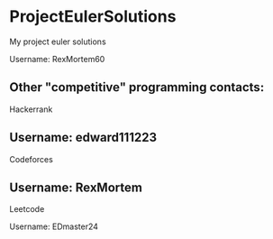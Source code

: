 # ProjectEulerSolutions
My project euler solutions 

Username: RexMortem60

Other "competitive" programming contacts:
----
Hackerrank

Username: edward111223
----
Codeforces

Username: RexMortem
----
Leetcode

Username: EDmaster24

